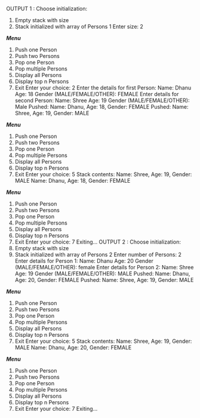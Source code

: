 OUTPUT 1 :
Choose initialization:
1. Empty stack with size
2. Stack initialized with array of Persons
1
Enter size: 2

*******Menu*******
1. Push one Person
2. Push two Persons
3. Pop one Person
4. Pop multiple Persons
5. Display all Persons
6. Display top n Persons
7. Exit
Enter your choice: 2
Enter the details for first Person:
Name: Dhanu
Age: 18
Gender (MALE/FEMALE/OTHER): FEMALE
Enter details for second Person:
Name: Shree
Age: 19
Gender (MALE/FEMALE/OTHER): Male
Pushed:
Name: Dhanu, Age: 18, Gender: FEMALE
Pushed:
Name: Shree, Age: 19, Gender: MALE

*******Menu*******
1. Push one Person
2. Push two Persons
3. Pop one Person
4. Pop multiple Persons
5. Display all Persons
6. Display top n Persons
7. Exit
Enter your choice: 5
Stack contents:
Name: Shree, Age: 19, Gender: MALE
Name: Dhanu, Age: 18, Gender: FEMALE

*******Menu*******
1. Push one Person
2. Push two Persons
3. Pop one Person
4. Pop multiple Persons
5. Display all Persons
6. Display top n Persons
7. Exit
Enter your choice: 7
Exiting...
OUTPUT 2 :
Choose initialization:
1. Empty stack with size
2. Stack initialized with array of Persons
2
Enter number of Persons: 2
Enter details for Person 1:
Name: Dhanu
Age: 20
Gender (MALE/FEMALE/OTHER): female
Enter details for Person 2:
Name: Shree
Age: 19
Gender (MALE/FEMALE/OTHER): MALE
Pushed:
Name: Dhanu, Age: 20, Gender: FEMALE
Pushed:
Name: Shree, Age: 19, Gender: MALE

*******Menu*******
1. Push one Person
2. Push two Persons
3. Pop one Person
4. Pop multiple Persons
5. Display all Persons
6. Display top n Persons
7. Exit
Enter your choice: 5
Stack contents:
Name: Shree, Age: 19, Gender: MALE
Name: Dhanu, Age: 20, Gender: FEMALE

*******Menu*******
1. Push one Person
2. Push two Persons
3. Pop one Person
4. Pop multiple Persons
5. Display all Persons
6. Display top n Persons
7. Exit
Enter your choice: 7
Exiting...

